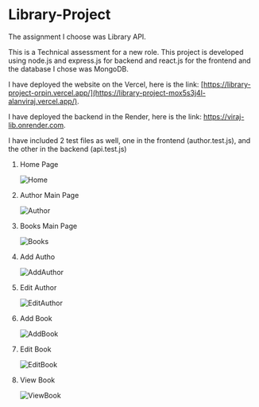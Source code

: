 # Library-Project
The assignment I choose was Library API.

This is a Technical assessment for a new role. This project is developed using node.js and express.js for backend and react.js for the frontend and the database I chose was MongoDB.

I have deployed the website on the Vercel, here is the link: [https://library-project-orpin.vercel.app/](https://library-project-mox5s3j4l-alanviraj.vercel.app/).

I have deployed the backend in the Render, here is the link: https://viraj-lib.onrender.com.

I have included 2 test files as well, one in the frontend (author.test.js), and the other in the backend (api.test.js)

1. Home Page
   
   ![Home](https://github.com/alanviraj/Library-Project/assets/67986205/7d897fae-8ecf-4db9-932b-70cc04edb18c)

2. Author Main Page
   
   ![Author](https://github.com/alanviraj/Library-Project/assets/67986205/99a62579-3485-4377-868e-976551ac9083)

3. Books Main Page

   ![Books](https://github.com/alanviraj/Library-Project/assets/67986205/b6e8493d-3b3d-48bb-b0c6-791c07373f34)

4. Add Autho

   ![AddAuthor](https://github.com/alanviraj/Library-Project/assets/67986205/749857b6-d6e0-4361-a4f9-be68b40a508e)

5. Edit Author
   
   ![EditAuthor](https://github.com/alanviraj/Library-Project/assets/67986205/82c1bb33-af13-4aa3-9439-7943a79d5301)

6. Add Book

   ![AddBook](https://github.com/alanviraj/Library-Project/assets/67986205/172c8107-4d42-4d34-964c-ca80b6a3aecf)

7. Edit Book

   ![EditBook](https://github.com/alanviraj/Library-Project/assets/67986205/ea0b6740-b393-4926-9223-732625f570ef)

8. View Book

   ![ViewBook](https://github.com/alanviraj/Library-Project/assets/67986205/c7dc5a4b-4d60-465a-bb5f-933cdebceb40)









